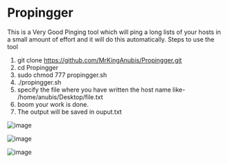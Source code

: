 # Propingger
This is a Very Good Pinging tool which will ping a long lists of your hosts in a small amount of effort and it will do this automatically.
Steps to use the tool 
1. git clone https://github.com/MrKingAnubis/Propingger.git
2. cd Propingger
3. sudo chmod 777 propingger.sh
4. ./propingger.sh
5. specify the file where you have written the host name like- /home/anubis/Desktop/file.txt
6. boom your work is done.
7. The output will be saved in ouput.txt


![image](https://user-images.githubusercontent.com/109304455/179278793-0adbceaf-53dc-473c-a6d9-d24db6868a86.png)


![image](https://user-images.githubusercontent.com/109304455/179278864-bd52a144-f57c-4af5-a038-49ebc805ed08.png)


![image](https://user-images.githubusercontent.com/109304455/179279075-2a90d566-66a8-414f-81de-013aae128085.png)

